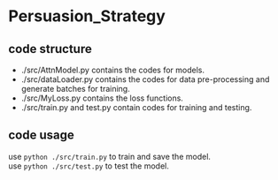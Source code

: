 # Persuasion_Strategy
## code structure
* ./src/AttnModel.py contains the codes for models.    
* ./src/dataLoader.py contains the codes for data pre-processing and generate batches for training.     
* ./src/MyLoss.py contains the loss functions.     
* ./src/train.py and test.py contain codes for training and testing.

## code usage
use ```python ./src/train.py``` to train and save the model.         
use ```python ./src/test.py```  to test the model.
